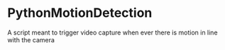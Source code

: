 # PythonMotionDetection
A script meant to trigger video capture when ever there is motion in line with the camera
